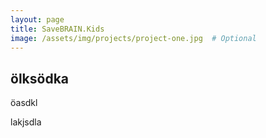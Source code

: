 ```yaml
---
layout: page
title: SaveBRAIN.Kids
image: /assets/img/projects/project-one.jpg  # Optional
---
```


## ölksödka
öasdkl

lakjsdla
